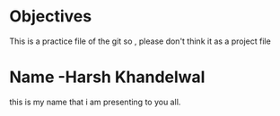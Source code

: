 # Objectives 
  This is a practice file of the git so , please don't think it as a project file 
# Name -Harsh Khandelwal
this is my name that i am presenting to you all.

